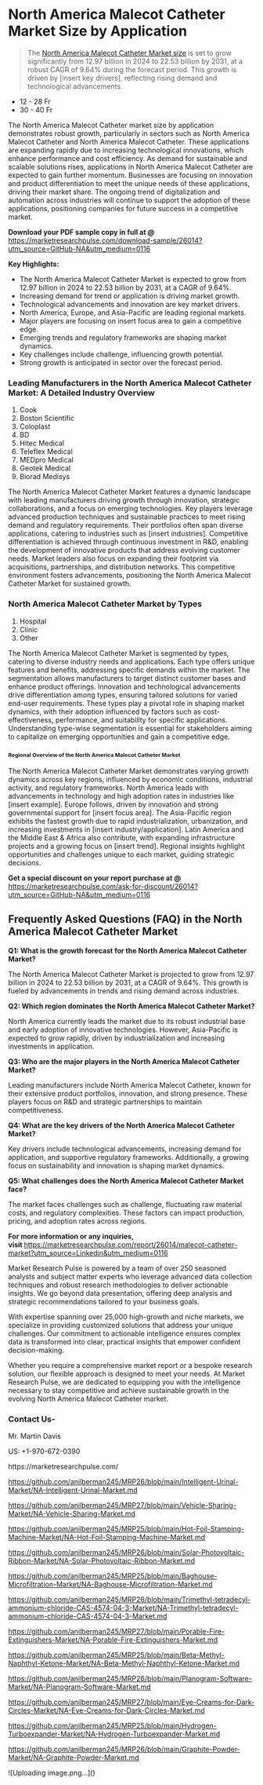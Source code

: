 <h1>North America Malecot Catheter Market&nbsp;Size by Application</h1><blockquote><p>The <a href="https://marketresearchpulse.com/download-sample/26014?utm_source=GitHub-NA&amp;utm_medium=0116">North America Malecot Catheter Market size</a> is set to grow significantly from 12.97 billion in 2024 to 22.53 billion by 2031, at a robust CAGR of 9.64% during the forecast period. This growth is driven by [insert key drivers], reflecting rising demand and technological advancements.</p></blockquote><ul><li>12 - 28 Fr<li> 30 - 40 Fr</li></ul><p>The North America Malecot Catheter market size by application demonstrates robust growth, particularly in sectors such as North America Malecot Catheter and North America Malecot Catheter. These applications are expanding rapidly due to increasing technological innovations, which enhance performance and cost efficiency. As demand for sustainable and scalable solutions rises, applications in North America Malecot Catheter are expected to gain further momentum. Businesses are focusing on innovation and product differentiation to meet the unique needs of these applications, driving their market share. The ongoing trend of digitalization and automation across industries will continue to support the adoption of these applications, positioning companies for future success in a competitive market.</p><p><strong>Download your PDF sample copy in full at @ </strong><a href="https://marketresearchpulse.com/download-sample/26014?utm_source=GitHub-NA&amp;utm_medium=0116">https://marketresearchpulse.com/download-sample/26014?utm_source=GitHub-NA&amp;utm_medium=0116</a></p><p><strong>Key Highlights: </strong></p><ul><li>The North America Malecot Catheter Market is expected to grow from 12.97 billion in 2024 to 22.53 billion by 2031, at a CAGR of 9.64%.</li><li>Increasing demand for trend or application is driving market growth.</li><li>Technological advancements and innovation are key market drivers.</li><li>North America, Europe, and Asia-Pacific are leading regional markets.</li><li>Major players are focusing on insert focus area to gain a competitive edge.</li><li>Emerging trends and regulatory frameworks are shaping market dynamics.</li><li>Key challenges include challenge, influencing growth potential.</li><li>Strong growth is anticipated in sector over the forecast period.</li></ul><h3>Leading Manufacturers in the North America Malecot Catheter Market: A Detailed Industry Overview</h3><ol><li>Cook</li><li>Boston Scientific</li><li>Coloplast</li><li>BD</li><li>Hitec Medical</li><li>Teleflex Medical</li><li>MEDpro Medical</li><li>Geotek Medical</li><li>Biorad Medisys</li></ol><div class="flex max-w-full flex-col flex-grow"><div class="min-h-8 text-message flex w-full flex-col items-end gap-2 whitespace-normal break-words [.text-message+&amp;]:mt-5" dir="auto" data-message-author-role="assistant" data-message-id="fd8432e4-4910-450d-b182-61b7bfb0a01f" data-message-model-slug="gpt-4o"><div class="flex w-full flex-col gap-1 empty:hidden first:pt-[3px]"><div class="markdown prose w-full break-words dark:prose-invert light"><p>The North America Malecot Catheter Market features a dynamic landscape with leading manufacturers driving growth through innovation, strategic collaborations, and a focus on emerging technologies. Key players leverage advanced production techniques and sustainable practices to meet rising demand and regulatory requirements. Their portfolios often span diverse applications, catering to industries such as [insert industries]. Competitive differentiation is achieved through continuous investment in R&amp;D, enabling the development of innovative products that address evolving customer needs. Market leaders also focus on expanding their footprint via acquisitions, partnerships, and distribution networks. This competitive environment fosters advancements, positioning the North America Malecot Catheter Market for sustained growth.</p></div></div></div></div><h3>North America Malecot Catheter Market by Types</h3><ol><li>Hospital<li> Clinic<li> Other</li></ol><div class="flex max-w-full flex-col flex-grow"><div class="min-h-8 text-message flex w-full flex-col items-end gap-2 whitespace-normal break-words [.text-message+&amp;]:mt-5" dir="auto" data-message-author-role="assistant" data-message-id="084470be-0bb7-4664-bddf-5156b4f41249" data-message-model-slug="gpt-4o-mini"><div class="flex w-full flex-col gap-1 empty:hidden first:pt-[3px]"><div class="markdown prose w-full break-words dark:prose-invert light"><p>The North America Malecot Catheter Market is segmented by types, catering to diverse industry needs and applications. Each type offers unique features and benefits, addressing specific demands within the market. The segmentation allows manufacturers to target distinct customer bases and enhance product offerings. Innovation and technological advancements drive differentiation among types, ensuring tailored solutions for varied end-user requirements. These types play a pivotal role in shaping market dynamics, with their adoption influenced by factors such as cost-effectiveness, performance, and suitability for specific applications. Understanding type-wise segmentation is essential for stakeholders aiming to capitalize on emerging opportunities and gain a competitive edge.</p></div></div></div></div><h3><span style="font-size: 11px;">Regional Overview of the North America Malecot Catheter Market</span></h3><div class="flex max-w-full flex-col flex-grow"><div class="min-h-8 text-message flex w-full flex-col items-end gap-2 whitespace-normal break-words [.text-message+&amp;]:mt-5" dir="auto" data-message-author-role="assistant" data-message-id="e9038762-ce64-4e30-91c9-9bd413514231" data-message-model-slug="gpt-4o-mini"><div class="flex w-full flex-col gap-1 empty:hidden first:pt-[3px]"><div class="markdown prose w-full break-words dark:prose-invert light"><p>The North America Malecot Catheter Market demonstrates varying growth dynamics across key regions, influenced by economic conditions, industrial activity, and regulatory frameworks. North America leads with advancements in technology and high adoption rates in industries like [insert example]. Europe follows, driven by innovation and strong governmental support for [insert focus area]. The Asia-Pacific region exhibits the fastest growth due to rapid industrialization, urbanization, and increasing investments in [insert industry/application]. Latin America and the Middle East &amp; Africa also contribute, with expanding infrastructure projects and a growing focus on [insert trend]. Regional insights highlight opportunities and challenges unique to each market, guiding strategic decisions.</p></div></div></div></div><p><strong>Get a special discount on your report purchase at @ </strong><a href="https://marketresearchpulse.com/ask-for-discount/26014?utm_source=GitHub-NA&amp;utm_medium=0116">https://marketresearchpulse.com/ask-for-discount/26014?utm_source=GitHub-NA&amp;utm_medium=0116</a></p><h2>Frequently Asked Questions (FAQ) in the North America Malecot Catheter Market</h2><p><strong>Q1: What is the growth forecast for the North America Malecot Catheter Market?</strong></p><p>The North America Malecot Catheter Market is projected to grow from 12.97 billion in 2024 to 22.53 billion by 2031, at a CAGR of 9.64%. This growth is fueled by advancements in trends and rising demand across industries.</p><p><strong>Q2: Which region dominates the North America Malecot Catheter Market?</strong></p><p>North America currently leads the market due to its robust industrial base and early adoption of innovative technologies. However, Asia-Pacific is expected to grow rapidly, driven by industrialization and increasing investments in application.</p><p><strong>Q3: Who are the major players in the North America Malecot Catheter Market?</strong></p><p>Leading manufacturers include North America Malecot Catheter, known for their extensive product portfolios, innovation, and strong presence. These players focus on R&amp;D and strategic partnerships to maintain competitiveness.</p><p><strong>Q4: What are the key drivers of the North America Malecot Catheter Market?</strong></p><p>Key drivers include technological advancements, increasing demand for application, and supportive regulatory frameworks. Additionally, a growing focus on sustainability and innovation is shaping market dynamics.</p><p><strong>Q5: What challenges does the North America Malecot Catheter Market face?</strong></p><p>The market faces challenges such as challenge, fluctuating raw material costs, and regulatory complexities. These factors can impact production, pricing, and adoption rates across regions.</p><p><strong>For more information or any inquiries, visit&nbsp;</strong><a href="https://marketresearchpulse.com/report/26014/malecot-catheter-market?utm_source=Linkedin&utm_medium=0116">https://marketresearchpulse.com/report/26014/malecot-catheter-market?utm_source=Linkedin&utm_medium=0116</a></p><p>Market Research Pulse is powered by a team of over 250 seasoned analysts and subject matter experts who leverage advanced data collection techniques and robust research methodologies to deliver actionable insights. We go beyond data presentation, offering deep analysis and strategic recommendations tailored to your business goals.</p><p>With expertise spanning over 25,000 high-growth and niche markets, we specialize in providing customized solutions that address your unique challenges. Our commitment to actionable intelligence ensures complex data is transformed into clear, practical insights that empower confident decision-making.</p><p>Whether you require a comprehensive market report or a bespoke research solution, our flexible approach is designed to meet your needs. At Market Research Pulse, we are dedicated to equipping you with the intelligence necessary to stay competitive and achieve sustainable growth in the evolving North America Malecot Catheter market.</p><h3><strong>Contact Us-</strong></h3><p>Mr. Martin Davis</p><p>US: +1-970-672-0390</p><p>https://marketresearchpulse.com/</p><p><a href="https://github.com/anilberman245/MRP26/blob/main/Intelligent-Urinal-Market/NA-Intelligent-Urinal-Market.md">https://github.com/anilberman245/MRP26/blob/main/Intelligent-Urinal-Market/NA-Intelligent-Urinal-Market.md</a></p><p><a href="https://github.com/anilberman245/MRP27/blob/main/Vehicle-Sharing-Market/NA-Vehicle-Sharing-Market.md">https://github.com/anilberman245/MRP27/blob/main/Vehicle-Sharing-Market/NA-Vehicle-Sharing-Market.md</a></p><p><a href="https://github.com/anilberman245/MRP25/blob/main/Hot-Foil-Stamping-Machine-Market/NA-Hot-Foil-Stamping-Machine-Market.md">https://github.com/anilberman245/MRP25/blob/main/Hot-Foil-Stamping-Machine-Market/NA-Hot-Foil-Stamping-Machine-Market.md</a></p><p><a href="https://github.com/anilberman245/MRP26/blob/main/Solar-Photovoltaic-Ribbon-Market/NA-Solar-Photovoltaic-Ribbon-Market.md">https://github.com/anilberman245/MRP26/blob/main/Solar-Photovoltaic-Ribbon-Market/NA-Solar-Photovoltaic-Ribbon-Market.md</a></p><p><a href="https://github.com/anilberman245/MRP25/blob/main/Baghouse-Microfiltration-Market/NA-Baghouse-Microfiltration-Market.md">https://github.com/anilberman245/MRP25/blob/main/Baghouse-Microfiltration-Market/NA-Baghouse-Microfiltration-Market.md</a></p><p><a href="https://github.com/anilberman245/MRP26/blob/main/Trimethyl-tetradecyl-ammonium-chloride-CAS-4574-04-3-Market/NA-Trimethyl-tetradecyl-ammonium-chloride-CAS-4574-04-3-Market.md">https://github.com/anilberman245/MRP26/blob/main/Trimethyl-tetradecyl-ammonium-chloride-CAS-4574-04-3-Market/NA-Trimethyl-tetradecyl-ammonium-chloride-CAS-4574-04-3-Market.md</a></p><p><a href="https://github.com/anilberman245/MRP27/blob/main/Porable-Fire-Extinguishers-Market/NA-Porable-Fire-Extinguishers-Market.md">https://github.com/anilberman245/MRP27/blob/main/Porable-Fire-Extinguishers-Market/NA-Porable-Fire-Extinguishers-Market.md</a></p><p><a href="https://github.com/anilberman245/MRP25/blob/main/Beta-Methyl-Naphthyl-Ketone-Market/NA-Beta-Methyl-Naphthyl-Ketone-Market.md">https://github.com/anilberman245/MRP25/blob/main/Beta-Methyl-Naphthyl-Ketone-Market/NA-Beta-Methyl-Naphthyl-Ketone-Market.md</a></p><p><a href="https://github.com/anilberman245/MRP26/blob/main/Planogram-Software-Market/NA-Planogram-Software-Market.md">https://github.com/anilberman245/MRP26/blob/main/Planogram-Software-Market/NA-Planogram-Software-Market.md</a></p><p><a href="https://github.com/anilberman245/MRP27/blob/main/Eye-Creams-for-Dark-Circles-Market/NA-Eye-Creams-for-Dark-Circles-Market.md">https://github.com/anilberman245/MRP27/blob/main/Eye-Creams-for-Dark-Circles-Market/NA-Eye-Creams-for-Dark-Circles-Market.md</a></p><p><a href="https://github.com/anilberman245/MRP25/blob/main/Hydrogen-Turboexpander-Market/NA-Hydrogen-Turboexpander-Market.md">https://github.com/anilberman245/MRP25/blob/main/Hydrogen-Turboexpander-Market/NA-Hydrogen-Turboexpander-Market.md</a></p><p><a href="https://github.com/anilberman245/MRP26/blob/main/Graphite-Powder-Market/NA-Graphite-Powder-Market.md">https://github.com/anilberman245/MRP26/blob/main/Graphite-Powder-Market/NA-Graphite-Powder-Market.md</a></p>
![Uploading image.png…]()
